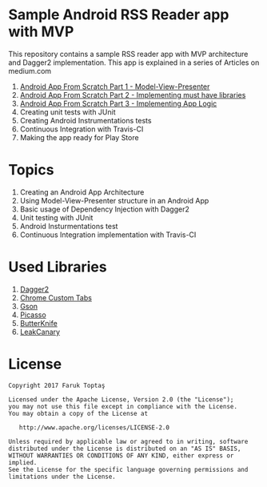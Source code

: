 # Sample Android RSS Reader app with MVP

This repository contains a sample RSS reader app with MVP architecture and Dagger2 implementation.
This app is explained in a series of Articles on medium.com

1. [Android App From Scratch Part 1 - Model-View-Presenter](https://medium.com/@faruktoptas/android-app-from-scratch-part-1-model-view-presenter-b5f629f2d9a1#.6uvmiaje2)
2. [Android App From Scratch Part 2 - Implementing must have libraries](https://medium.com/@faruktoptas/android-app-from-scratch-part-2-implementing-must-have-libraries-88ed453f3038#.7h0g87oql)
3. [Android App From Scratch Part 3 - Implementing App Logic](https://medium.com/@faruktoptas/android-app-from-scratch-part-3-implementing-app-logic-2b62ae65dcc4#.64g0334u4)
4. Creating unit tests with JUnit
5. Creating Android Instrumentations tests
6. Continuous Integration with Travis-CI
7. Making the app ready for Play Store

# Topics
1. Creating an Android App Architecture 
2. Using Model-View-Presenter structure in an Android App
3. Basic usage of Dependency Injection with Dagger2
4. Unit testing with JUnit
5. Android Insturmentations test
6. Continuous Integration implementation with Travis-CI

# Used Libraries
1. [Dagger2](https://google.github.io/dagger/)
2. [Chrome Custom Tabs](https://developer.chrome.com/multidevice/android/customtabs)
3. [Gson](https://github.com/google/gson)
4. [Picasso](http://square.github.io/picasso/)
5. [ButterKnife](jakewharton.github.io/butterknife/)
6. [LeakCanary](https://github.com/square/leakcanary)

License
=======

    Copyright 2017 Faruk Toptaş

    Licensed under the Apache License, Version 2.0 (the "License");
    you may not use this file except in compliance with the License.
    You may obtain a copy of the License at

       http://www.apache.org/licenses/LICENSE-2.0

    Unless required by applicable law or agreed to in writing, software
    distributed under the License is distributed on an "AS IS" BASIS,
    WITHOUT WARRANTIES OR CONDITIONS OF ANY KIND, either express or implied.
    See the License for the specific language governing permissions and
    limitations under the License.
